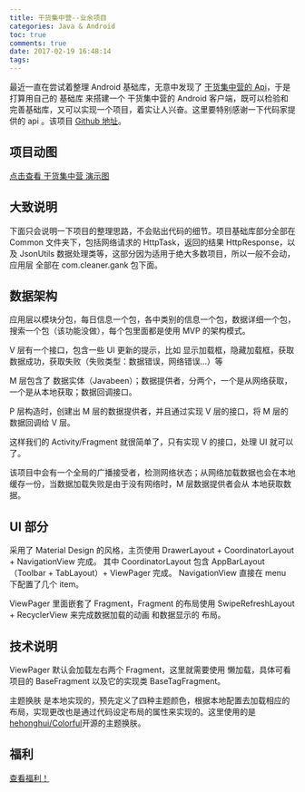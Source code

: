 ```yaml
---
title: 干货集中营--业余项目
categories: Java & Android
toc: true
comments: true
date: 2017-02-19 16:48:14
tags:
---
```


最近一直在尝试着整理 Android 基础库，无意中发现了 [干货集中营的 Api](http://gank.io/api)，于是打算用自己的 基础库 来搭建一个 干货集中营的 Android 客户端，既可以检验和完善基础库，又可以实现一个项目，着实让人兴奋。这里要特别感谢一下代码家提供的 api 。该项目 [Github 地址](https://github.com/mjd507/CommonAndroid)。

<!--more-->

## 项目动图

[点击查看 干货集中营 演示图](/images/gank/gank.gif)

## 大致说明

下面只会说明一下项目的整理思路，不会贴出代码的细节。项目基础库部分全部在 Common 文件夹下，包括网络请求的 HttpTask，返回的结果 HttpResponse，以及 JsonUtils 数据处理类等，这部分因为适用于绝大多数项目，所以一般不会动，应用层 全部在 com.cleaner.gank 包下面。

## 数据架构

应用层以模块分包，每日信息一个包，各中类别的信息一个包，数据详细一个包，搜索一个包（该功能没做），每个包里面都是使用 MVP 的架构模式。

V 层有一个接口，包含一些 UI 更新的提示，比如 显示加载框，隐藏加载框，获取数据成功，获取失败（失败类型：数据错误，网络错误...）等

M 层包含了 数据实体（Javabeen）；数据提供者，分两个，一个是从网络获取，一个是从本地获取；数据回调接口。

P 层构造时，创建出 M 层的数据提供者，并且通过实现 V 层的接口，将 M 层的数据回调给 V 层。

这样我们的 Activity/Fragment 就很简单了，只有实现 V 的接口，处理 UI 就可以了。


该项目中会有一个全局的广播接受者，检测网络状态；从网络加载数据也会在本地缓存一份，当数据加载失败是由于没有网络时，M 层数据提供者会从 本地获取数据。


## UI 部分

采用了 Material Design 的风格，主页使用 DrawerLayout + CoordinatorLayout + NavigationView 完成。
其中 CoordinatorLayout 包含 AppBarLayout（Toolbar + TabLayout）+ ViewPager 完成。
NavigationView 直接在 menu 下配置了几个 item。

ViewPager 里面嵌套了 Fragment，Fragment 的布局使用 SwipeRefreshLayout + RecyclerView 来完成数据加载的动画 和数据显示的 布局。


## 技术说明

ViewPager 默认会加载左右两个 Fragment，这里就需要使用 懒加载，具体可看项目的 BaseFragment 以及它的实现类 BaseTagFragment。

主题换肤 是本地实现的，预先定义了四种主题颜色，根据本地配置去加载相应的布局，实现更改也是通过代码设定布局的属性来实现的。这里使用的是 [hehonghui/Colorful](https://github.com/hehonghui/Colorful)开源的主题换肤。


## 福利
[查看福利！](/images/gank/beauty_one.png)


